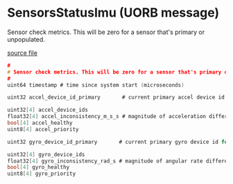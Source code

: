 # SensorsStatusImu (UORB message)

Sensor check metrics. This will be zero for a sensor that's primary or unpopulated.

[source file](https://github.com/PX4/PX4-Autopilot/blob/main/msg/SensorsStatusImu.msg)

```c
#
# Sensor check metrics. This will be zero for a sensor that's primary or unpopulated.
#
uint64 timestamp # time since system start (microseconds)

uint32 accel_device_id_primary       # current primary accel device id for reference

uint32[4] accel_device_ids
float32[4] accel_inconsistency_m_s_s # magnitude of acceleration difference between IMU instance and mean in m/s^2.
bool[4] accel_healthy
uint8[4] accel_priority

uint32 gyro_device_id_primary       # current primary gyro device id for reference

uint32[4] gyro_device_ids
float32[4] gyro_inconsistency_rad_s # magnitude of angular rate difference between IMU instance and mean in (rad/s).
bool[4] gyro_healthy
uint8[4] gyro_priority

```
